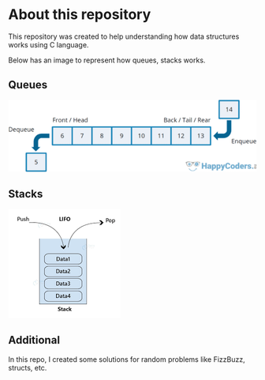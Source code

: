# About this repository

This repository was created to help understanding how data structures works using C language.

Below has an image to represent how queues, stacks works.

## Queues

<img src="./queues.png" />

## Stacks

<img src="./stack.png" />

## Additional

In this repo, I created some solutions for random problems like FizzBuzz, structs, etc.
